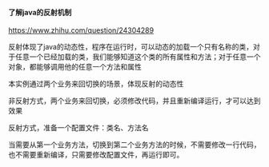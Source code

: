 #### 了解java的反射机制

https://www.zhihu.com/question/24304289

反射体现了java的动态性，程序在运行时，可以动态的加载一个只有名称的类，对于任意一个已经加载的类，我们能够知道这个类的所有属性和方法；对于任意一个对象，都能够调用他的任意一个方法和属性

本实例通过两个业务来回切换的场景，体现反射的动态性

非反射方式，两个业务来回切换，必须修改代码，并且重新编译运行，才可以达到效果

反射方式，准备一个配置文件：类名、方法名

当需要从第一个业务方法，切换到第二个业务方法的时候，不需要修改一行代码，也不需要重新编译，只需要修改配置文件，再运行即可。